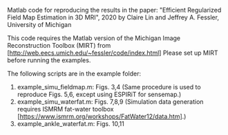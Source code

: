 Matlab code for reproducing the results in the paper: "Efficient Regularized Field Map Estimation in 3D MRI", 2020 
by Claire Lin and Jeffrey A. Fessler, University of Michigan

This code requires the Matlab version of the Michigan Image Reconstruction Toolbox (MIRT) from [http://web.eecs.umich.edu/~fessler/code/index.html]
Please set up MIRT before running the examples.


The following scripts are in the example folder:
1. example_simu_fieldmap.m: Figs. 3,4 
(Same procedure is used to reproduce Figs. 5,6, except using ESPIRiT for sensemap.)
2. example_simu_waterfat.m: Figs. 7,8,9
(Simulation data generation requires ISMRM fat-water toolbox [https://www.ismrm.org/workshops/FatWater12/data.htm].)
3. example_ankle_waterfat.m: Figs. 10,11
